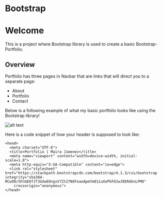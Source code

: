 # Bootstrap
# Welcome
This is a project where Bootstrap library is used to create a basic Bootstrap-Portfolio.
## Overview
Portfolio has three pages in Navbar that are links that will direct you to a separate page:
* About
* Portfolio
* Contact

Below is a following example of what my basic portfolio looks like using the Bootstrap library!

![alt text](assets/images/Bootstrap.gif)

Here is a code snippet of how your header is supposed to look like:

``` 
<head>
  <meta charset="UTF-8">
  <title>Portfolio | Maira Jimenez</title>
  <meta name="viewport" content="width=device-width, initial-scale=1.0">
  <meta http-equiv="X-UA-Compatible" content="ie=edge">
  <link rel="stylesheet" href="https://stackpath.bootstrapcdn.com/bootstrap/4.1.3/css/bootstrap.min.css" integrity="sha384-MCw98/SFnGE8fJT3GXwEOngsV7Zt27NXFoaoApmYm81iuXoPkFOJwJ8ERdknLPMO"
    crossorigin="anonymous">
</head>

```
